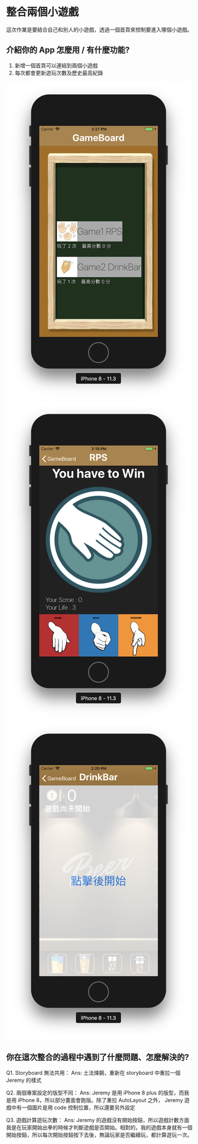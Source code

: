 #  整合兩個小遊戲
這次作業是要結合自己和別人的小遊戲，透過一個首頁來控制要進入哪個小遊戲。

## 介紹你的 App 怎麼用 / 有什麼功能?
1. 新增一個首頁可以連結到兩個小遊戲
2. 每次都會更新遊玩次數及歷史最高紀錄

![000](000.png)
![001](001.png)
![002](002.png)


## 你在這次整合的過程中遇到了什麼問題、怎麼解決的?
Q1. Storyboard 無法共用：
 Ans: 土法煉鋼，重新在 storyboard 中重拉一個 Jeremy 的樣式

Q2. 兩個專案設定的版型不同：
 Ans: Jeremy 是用 iPhone 8 plus 的版型，而我是用 iPhone 8，所以部分畫面會跑版。除了重拉 AutoLayout 之外， Jeremy 遊戲中有一個圖片是用 code 控制位置，所以還要另外設定

Q3. 遊戲計算遊玩次數：
 Ans: Jeremy 的遊戲沒有開始按鈕，所以遊戲計數方面我是在玩家開始出拳的時候才判斷遊戲是否開始。相對的，我的遊戲本身就有一個開始按鈕，所以每次開始按鈕按下去後，無論玩家是否繼續玩，都計算遊玩一次。
